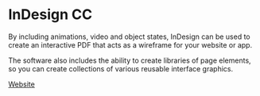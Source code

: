 # InDesign CC

By including animations, video and object states, InDesign can be used to create an interactive PDF that acts as a wireframe for your website or app. 

The software also includes the ability to create libraries of page elements, so you can create collections of various reusable interface graphics.

[Website](https://www.adobe.com/products/indesign.html?developershtash)
